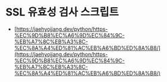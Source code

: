 # SSL 유효성 검사 스크립트

- [https://jaehyojjang.dev/python/https-%EC%9D%B8%EC%A6%9D%EC%84%9C-%EB%A7%8C%EB%A3%8C-%EC%8A%A4%ED%81%AC%EB%A6%BD%ED%8A%B8/](https://jaehyojjang.dev/python/https-%EC%9D%B8%EC%A6%9D%EC%84%9C-%EB%A7%8C%EB%A3%8C-%EC%8A%A4%ED%81%AC%EB%A6%BD%ED%8A%B8/)